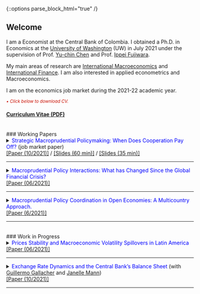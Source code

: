{::options parse_block_html="true" /}

<html>
  <head>
   <meta name="google-site-verification" content="bbMdVhAUdt3ur64_7JqN5QeZCeKRwA2fWAXAeMBOyHI" />
  </head>
</html>  


## Welcome
I am a Economist at the Central Bank of Colombia. I obtained a Ph.D. in Economics at the [University of Washington](https://econ.washington.edu) (UW) in July 2021 under the supervision of Prof. [Yu-chin Chen](http://faculty.washington.edu/yuchin/wordpress/) and Prof. [Ippei Fujiwara](https://sites.google.com/site/ippeifujiwara/).

My main areas of research are <u>International Macroeconomics</u> and <u>International Finance</u>. I am also interested in applied econometrics and Macroeconomics. 

<!-- In my current research projects I study how to implement macroprudential policies in emerging economies. -->

I am on the economics job market during the 2021-22 academic year.

<font color="scarlet"><i><small>&bull; Click below to download CV.</small></i></font> 
#### [Curriculum Vitae (PDF)](Granados_CV.pdf)


<br>
### Working Papers

<!--
Strategic Macroprudential Policymaking: When Does Cooperation Pay Off? \[[pdf](/files/papers/MaPDynamic.pdf)\] \[[slides](/files/papers/MaPdynSlides_BbagUW11272020.pdf)\]  **(Job Market Paper)**
<p>
<details><summary><span style="color:blue; font-size:0.85em"> View/Hide Abstract </span></summary>
  <div class="panel" style="background-color: #F1F1F1; color: #666; padding: 10px;"><p>
  I study whether emerging economies can navigate the global financial cycle more successfully by resorting to internationally coordinated macroprudential policies. For this, I set an open economy model with banking frictions in a center-periphery environment with multiple emerging economies. Then, I evaluate the performance of several policy arrangements that differ by the degree and type of cooperation. I find that cooperation can generate welfare gains but is not always beneficial relative to nationally-oriented policies. Instead, only regimes where the financial center acts cooperatively generate welfare gains. When present, two mechanisms generate the gains: a cancellation effect of national incentives to manipulate the global interest rate and a motive for steering capital flows to emerging economies. The first mechanism eliminates unnecessary policy fluctuations and the second helps prevent capital retrenchments in the center. These effects can be quantitatively relevant as good cooperation regimes can reduce the welfare losses induced by a financial friction between 60% and 80%. <br></p></div>
</details>
</p>

Macroprudential Policy Coordination in Open Economies: A Multicountry Approach. \[[pdf](/files/papers/MaPCoordFinite.pdf)\] \[[slides](/files/papers/MaPToySlides_WUSTL.pdf)\]

Macroprudential Policy Interactions: What has Changed Since the Global Financial Crisis? \[[pdf](/files/papers/MaPInteractions.pdf)\] \[[slides](/files/papers/MaPInteractions_BbagApr2021.pdf)\]

-->

 <details>
  <summary markdown="span"><font color="blue">Strategic Macroprudential Policymaking: When Does Cooperation Pay Off?</font> (job market paper) </summary>
  
    
  | **Abstract**          |
  |:---------------------------|
  | <font color="black">I study whether emerging economies can navigate the global financial cycle more successfully by resorting to internationally coordinated macroprudential policies. For this, I set an open economy model with banking frictions in a center-periphery environment with multiple emerging economies. Then, I evaluate the performance of several policy arrangements that differ by the degree and type of cooperation. I find that cooperation can generate welfare gains but is not always beneficial relative to nationally-oriented policies. Instead, only regimes where the financial center acts cooperatively generate welfare gains. When present, two mechanisms generate the gains: a cancellation effect of national incentives to manipulate the global interest rate and a motive for steering capital flows to emerging economies. The first mechanism eliminates unnecessary policy fluctuations and the second helps prevent capital retrenchments in the center. These effects can be quantitatively relevant as good cooperation regimes can reduce the welfare losses induced by a financial friction between 60% and 80%.</font> |
  
 </details>
 <a href="https://cagranados.github.io/files/papers/DynCoop.pdf" target="_blank"><u>[Paper (10/2021)]</u></a> /
 <a href="https://cagranados.github.io/files/papers/MaPdynSlides_BbagUW11272020.pdf" target="_blank"><u>[Slides (60 min)]</u></a> / 
 <a href="https://cagranados.github.io/files/papers/MaPdynSlides_USurrey.pdf" target="_blank"><u>[Slides (35 min)]</u></a> 
 

 ----
 
 <details>
  <summary markdown="span"><font color="blue">Macroprudential Policy Interactions: What has Changed Since the Global Financial Crisis?</font></summary>
    
  | **Abstract**          |
  |:---------------------------|
  | <font color="black">We study the empirical international policy interactions between macroprudential regulators with the objective of determining whether these adjust their policies with cross-border strategic considerations in mind. For that, we analyze the policy-to-policy interactions for a panel of 65 economies using a local projection approach. Our findings suggest that domestic regulators do react in response to foreign policy changes positively and on average will tighten their domestic tools in response to stricter foreign financial regulations (tightenings). We apply additional specifications to disentangle the average policy effect and obtain that: (i) regulators react mainly to policy changes in advanced economies, (ii) the reaction to foreign policy changes is stronger in advanced economies, (iii) reactions to emerging regulations are less important, but can exist at the regional level (emerging-to-emerging). Additionally, results by type of foreign policy instruments suggest that, other than the typical positive response in our baseline, there can also be occasional loosening adjustments in emerging economies after foreign policy tightenings of some prudential instruments. Our results point to the existence of important policy interactions that can create the scope for coordinated policy frameworks aimed to mitigate inefficiencies in the level of macroprudential interventionism.</font> |
  
 </details>
 <a href="https://cagranados.github.io/files/papers/MaPInteractions.pdf"><u>[Paper (06/2021)]</u></a>
 
 ----
 
 <details>
  <summary markdown="span"><font color="blue">Macroprudential Policy Coordination in Open Economies: A Multicountry Approach.</font></summary>
    
  | **Abstract**          |
  |:---------------------------|
  | <font color="black">Motivated by the presence of financial spillovers from advanced economies on emerging markets, and the apparent difficulties of the latter to shield their economies from external shocks, I set up a three-country center-periphery model (with two emerging economies and one advanced economy) with banks and financial agency frictions à la Gertler and Karadi (2011). The key defining feature of an emerging economy will be the limited capacity of financial intermediation that leads to a financial dependency relation with the center. Each country will have access to a macroprudential instrument that affects directly its source of inefficiencies and allows to smooth the credit spread distortions. However, such regulation can be costly and interdependent, opening a potential scope for coordination or strategic interactions. The addition of a second emerging country is relevant to enhance the interaction leverage of the peripheric block, as well as to allow for strategic interactions between emerging countries at the regional level. Within this framework, I aim to evaluate the optimal macroprudential instrument and welfare features of a variety of policy arrangements that differ by their degree of cooperation. In particular, I look for gains of coordination, but also for their distribution across economies. Finally, the framework allows to carry experiments with some of the peripheric features and explore whether global or regional incentives for coordination change meaningfully with the addition of new economies to a peripheric economic block.</font> |
  
 </details>
 <a href="https://cagranados.github.io/files/papers/MaPCoordFinite.pdf" target="_blank"><u>[Paper (6/2021)]</u></a> 
 
 ----
 
<br> 
### Work in Progress

 <details>
  <summary markdown="span"><font color="blue">Prices Stability and Macroeconomic Volatility Spillovers in Latin America</font></summary>
    
  | **Abstract**          |
  |:---------------------------|
  | <font color="black">In order to determine the presence of volatility spillovers among macroeconomic variables a Vector Autorregresive (VAR) model with multivariate GARCH effects is carried out for five countries in Latin America. The variables considered are real activity, price level, interest rate, and exchange rate. The results indicate that there are few within country volatility spillovers. Those that are significant are usually sizable and point to the relevance of international shocks in spreading volatility to other countries rather than local effects. Finally, we obtain that the volatility of inflation is not generally affected by the uncertainty shocks in the exchange rate, this result is noticeable as the price instability effects of the exchange rate fluctuations is usually the justification behind exchange rate intervention programs in these economies.</font> |
  
 </details>
 <a href="https://cagranados.github.io/files/papers/VolSpilloversLatam.pdf"><u>[Paper (06/2021)]</u></a>
 
 ----
 
  <details>
  <summary markdown="span"><font color="blue">Exchange Rate Dynamics and the Central Bank’s Balance Sheet </font>
    (with <a href="https://guillgall.github.io/" target="_blank">Guillermo Gallacher</a> and <a href="https://www.janellemann.com/" target="_blank">Janelle Mann</a>)
  </summary>
    
  | **Abstract**          |
  |:---------------------------|
  | <font color="black">In theory, nominal exchange rates are a function of the relative difference in supply and demand of money. In practice, some central banks issue debt. In this study we ask: are nominal exchange rate variations linked to these remunerated central bank liabilities? We use two measures of implied exchange rates using central bank balance sheet data: one measure is a traditional measure that includes the monetary base, while the other also includes remunerated liabilities. We provide a simple theoretical framework to put these measures in context and to shed light on the relationship between exchange rates and the balance sheet of the central bank. We then move on to the formal empirical analysis. Nonlinear cointegration techniques are used to compare these two measures with the actual exchange rate for a set of Latin American countries using monthly data for the 2004:1-2019:12 period. The nonlinear cointegration technique allows both the number and location of thresholds to be endogenously determined based on the percentage difference between the exchange rate and the implied exchange rate. The nonlinear cointegration technique will allow us to determine whether central bank debt matters for understanding exchange rate dynamics and to determine whether passthrough is symmetric.</font> |
  
 </details>
 <a href="https://cagranados.github.io/files/papers/conversion_er.pdf"><u>[Paper (10/2021)]</u></a>
 
 ----
